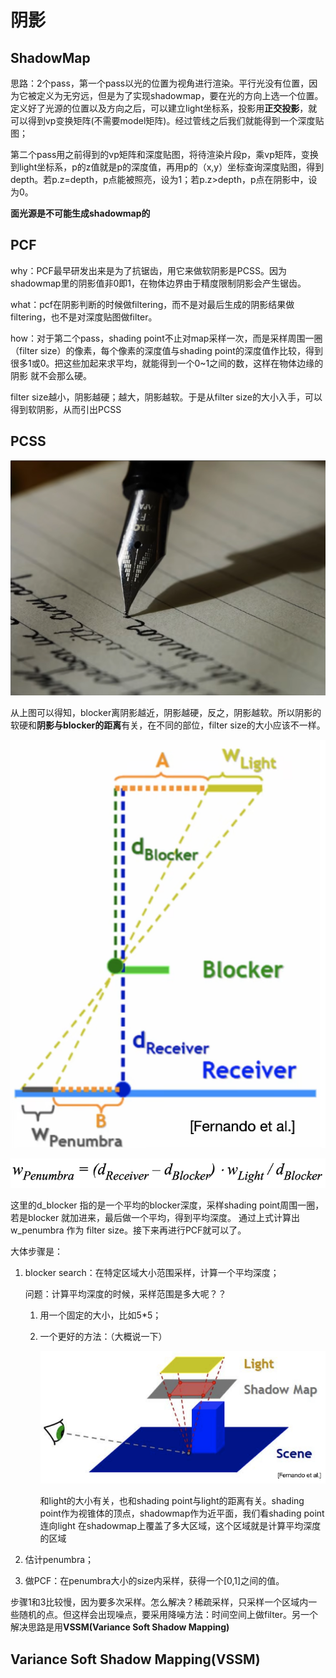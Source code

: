 # 阴影

## ShadowMap

思路：2个pass，第一个pass以光的位置为视角进行渲染。平行光没有位置，因为它被定义为无穷远，但是为了实现shadowmap，要在光的方向上选一个位置。定义好了光源的位置以及方向之后，可以建立light坐标系，投影用**正交投影**，就可以得到vp变换矩阵(不需要model矩阵)。经过管线之后我们就能得到一个深度贴图；

 第二个pass用之前得到的vp矩阵和深度贴图，将待渲染片段p，乘vp矩阵，变换到light坐标系，p的z值就是p的深度值，再用p的（x,y）坐标查询深度贴图，得到depth。若p.z=depth，p点能被照亮，设为1；若p.z>depth，p点在阴影中，设为0。

 **面光源是不可能生成shadowmap的**

## PCF

why：PCF最早研发出来是为了抗锯齿，用它来做软阴影是PCSS。因为shadowmap里的阴影值非0即1，在物体边界由于精度限制阴影会产生锯齿。

what：pcf在阴影判断的时候做filtering，而不是对最后生成的阴影结果做filtering，也不是对深度贴图做filter。

how：对于第二个pass，shading point不止对map采样一次，而是采样周围一圈（filter size）的像素，每个像素的深度值与shading point的深度值作比较，得到很多1或0。把这些加起来求平均，就能得到一个0~1之间的数，这样在物体边缘的阴影 就不会那么硬。

filter size越小，阴影越硬；越大，阴影越软。于是从filter size的大小入手，可以得到软阴影，从而引出PCSS

## PCSS

![mkdocs](images/pcss1.png)

从上图可以得知，blocker离阴影越近，阴影越硬，反之，阴影越软。所以阴影的软硬和**阴影与blocker的距离**有关，在不同的部位，filter size的大小应该不一样。

![mkdocs](images/pcss2.png)

![mkdocs](images\pcss3.png)

这里的d_blocker 指的是一个平均的blocker深度，采样shading point周围一圈，若是blocker 就加进来，最后做一个平均，得到平均深度。 通过上式计算出w_penumbra 作为 filter size。接下来再进行PCF就可以了。 

大体步骤是：

1. blocker search：在特定区域大小范围采样，计算一个平均深度；

   问题：计算平均深度的时候，采样范围是多大呢？？ 

   1. 用一个固定的大小，比如5*5； 

   2. 一个更好的方法：（大概说一下）

      ![mkdocs](images/pcss4.png)

      和light的大小有关，也和shading point与light的距离有关。shading point作为视锥体的顶点，shadowmap作为近平面，我们看shading point连向light 在shadowmap上覆盖了多大区域，这个区域就是计算平均深度的区域

2. 估计penumbra；

3. 做PCF：在penumbra大小的size内采样，获得一个[0,1]之间的值。

步骤1和3比较慢，因为要多次采样。怎么解决？稀疏采样，只采样一个区域内一些随机的点。但这样会出现噪点，要采用降噪方法：时间空间上做filter。另一个解决思路是用**VSSM(Variance Soft Shadow Mapping)**

## Variance Soft Shadow Mapping(VSSM)
